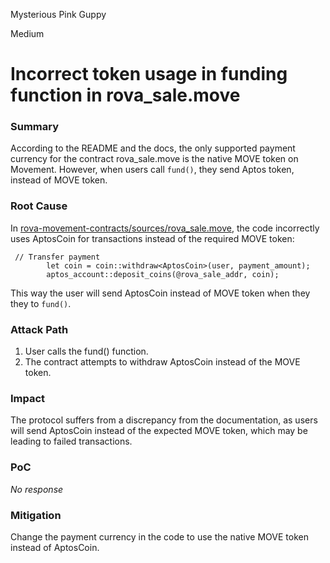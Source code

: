 Mysterious Pink Guppy

Medium

# Incorrect token usage in funding function in rova_sale.move

### Summary

According to the README and the docs, the only supported payment currency for the contract rova_sale.move is the native MOVE token on Movement. However, when users call `fund()`, they send Aptos token, instead of MOVE token.


### Root Cause

In [rova-movement-contracts/sources/rova_sale.move](https://github.com/sherlock-audit/2025-02-rova/blob/53fb6d71d253676bfbd00926e8f217f40c62d8c5/rova-movement-contracts/sources/rova_sale.move#L174), the code incorrectly uses AptosCoin for transactions instead of the required MOVE token:

```rova-movement-contracts/sources/rova_sale.move
 // Transfer payment
        let coin = coin::withdraw<AptosCoin>(user, payment_amount);
        aptos_account::deposit_coins(@rova_sale_addr, coin);
```

This way the user will send AptosCoin instead of MOVE token when they they to `fund()`.


### Attack Path

1. User calls the fund() function.
2. The contract attempts to withdraw AptosCoin instead of the MOVE token.

### Impact

The protocol suffers from a discrepancy from the documentation, as users will send AptosCoin instead of the expected MOVE token, which may be leading to failed transactions.

### PoC

_No response_

### Mitigation

Change the payment currency in the code to use the native MOVE token instead of AptosCoin.